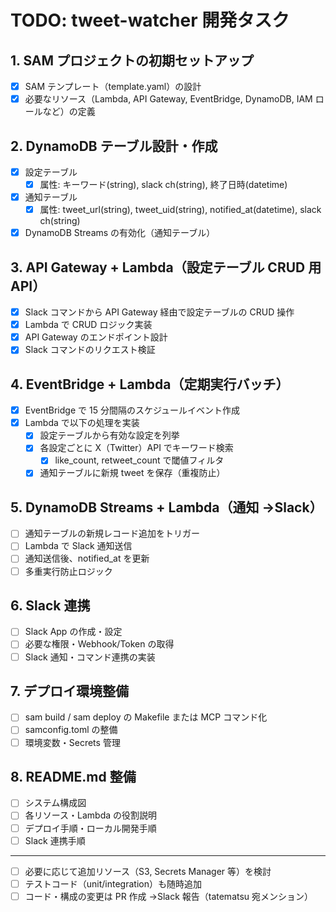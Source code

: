 # TODO: tweet-watcher 開発タスク

## 1. SAM プロジェクトの初期セットアップ

- [x] SAM テンプレート（template.yaml）の設計
- [x] 必要なリソース（Lambda, API Gateway, EventBridge, DynamoDB, IAM ロールなど）の定義

## 2. DynamoDB テーブル設計・作成

- [x] 設定テーブル
  - [x] 属性: キーワード(string), slack ch(string), 終了日時(datetime)
- [x] 通知テーブル
  - [x] 属性: tweet_url(string), tweet_uid(string), notified_at(datetime), slack ch(string)
- [x] DynamoDB Streams の有効化（通知テーブル）

## 3. API Gateway + Lambda（設定テーブル CRUD 用 API）

- [x] Slack コマンドから API Gateway 経由で設定テーブルの CRUD 操作
- [x] Lambda で CRUD ロジック実装
- [x] API Gateway のエンドポイント設計
- [x] Slack コマンドのリクエスト検証

## 4. EventBridge + Lambda（定期実行バッチ）

- [x] EventBridge で 15 分間隔のスケジュールイベント作成
- [x] Lambda で以下の処理を実装
  - [x] 設定テーブルから有効な設定を列挙
  - [x] 各設定ごとに X（Twitter）API でキーワード検索
    - [x] like_count, retweet_count で閾値フィルタ
  - [x] 通知テーブルに新規 tweet を保存（重複防止）

## 5. DynamoDB Streams + Lambda（通知 →Slack）

- [ ] 通知テーブルの新規レコード追加をトリガー
- [ ] Lambda で Slack 通知送信
- [ ] 通知送信後、notified_at を更新
- [ ] 多重実行防止ロジック

## 6. Slack 連携

- [ ] Slack App の作成・設定
- [ ] 必要な権限・Webhook/Token の取得
- [ ] Slack 通知・コマンド連携の実装

## 7. デプロイ環境整備

- [ ] sam build / sam deploy の Makefile または MCP コマンド化
- [ ] samconfig.toml の整備
- [ ] 環境変数・Secrets 管理

## 8. README.md 整備

- [ ] システム構成図
- [ ] 各リソース・Lambda の役割説明
- [ ] デプロイ手順・ローカル開発手順
- [ ] Slack 連携手順

---

- [ ] 必要に応じて追加リソース（S3, Secrets Manager 等）を検討
- [ ] テストコード（unit/integration）も随時追加
- [ ] コード・構成の変更は PR 作成 →Slack 報告（tatematsu 宛メンション）
